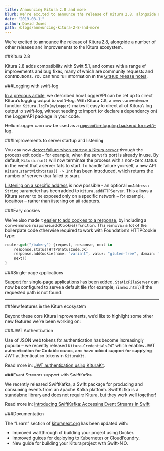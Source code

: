 ```yaml
---
title: Announcing Kitura 2.8 and more
blurb: We’re excited to announce the release of Kitura 2.8, alongside a number of other releases and improvements to the Kitura ecosystem.
date: "2019-08-11"
author: David Jones
path: /blogs/announcing-kitura-2-8-and-more
---
```


We’re excited to announce the release of Kitura 2.8, alongside a number of other releases and improvements to the Kitura ecosystem.

##Kitura 2.8

Kitura 2.8 adds compatibility with Swift 5.1, and comes with a range of improvements and bug fixes, many of which are community requests and contributions. You can find full information in the [GitHub release notes](https://github.com/Kitura-Next/Kitura/releases/tag/2.8.0).

###Logging with swift-log

[In a previous article](/blogs/using-swift-log-with-kitura), we described how LoggerAPI can be set up to direct Kitura’s logging output to swift-log. With Kitura 2.8, a new convenience function `Kitura.logTo(myLogger)` makes it easy to direct all of Kitura’s log output to swift-log, without needing to import (or declare a dependency on) the LoggerAPI package in your code.

HeliumLogger can now be used as a [`LogHandler` logging backend for swift-log](https://github.com/Kitura/HeliumLogger/pull/73).

###Improvements to server startup and listening

You can now [detect failure when starting a Kitura server](https://github.com/Kitura/Kitura/pull/1430) through the process exit code – for example, when the server’s port is already in use. By default, `Kitura.run()` will now terminate the process with a non-zero status in the event that a server fails to start. To handle failure yourself, a new API `Kitura.startWithStatus() -> Int` has been introduced, which returns the number of servers that failed to start.

[Listening on a specific address](https://github.com/Kitura/Kitura/pull/1453) is now possible – an optional `onAddress: String` parameter has been added to `Kitura.addHTTPServer`. This allows a Kitura server to be exposed only on a specific network – for example, localhost – rather than listening on all adapters.

###Easy cookies

We’ve also made it [easier to add cookies to a response](https://github.com/Kitura/Kitura/pull/1468), by including a convenience response.addCookie() function. This removes a lot of the boilerplate code otherwise required to work with Foundation’s HTTPCookie type:

```swift
router.get("/bakery") {request, response, next in
    response.status(HTTPStatusCode.OK)
    response.addCookie(name: "variant", value: "gluten-free", domain: "my.biz", path: "/", otherAttributes: [.isSecure(true)])
    next()
}
```

###Single-page applications

[Support for single-page applications](https://github.com/Kitura/Kitura/pull/1464) has been added. `StaticFileServer` can now be configured to serve a default file (for example, /`index.html`) if the requested path is not found.

---

##New features in the Kitura ecosystem

Beyond these core Kitura improvements, we’d like to highlight some other new features we’ve been working on:

###JWT Authentication

Use of JSON web tokens for authentication has become increasingly popular – we recently released `Kitura-CredentialsJWT` which enables JWT authentication for Codable routes, and have added support for supplying JWT authentication tokens in `KituraKit`.

Read more in: [JWT authentication using KituraKit](/blogs/jwt-authentication-using-kiturakit).

###Event Streams support with SwiftKafka

We recently released SwiftKafka, a Swift package for producing and consuming events from an Apache Kafka platform. SwiftKafka is a standalone library and does not require Kitura, but they work well together!

Read more in: [Introducing SwiftKafka: Accessing Event Streams in Swift](/blogs/swift-kafka-event-streams)

###Documentation

The “Learn” section of [kituranext.org](https://kituranext.org) has been updated with:

- Improved walkthrough of building your project using Docker.
- Improved guides for deploying to Kubernetes or CloudFoundry.
- New guide for building your Kitura project with Swift-NIO.
